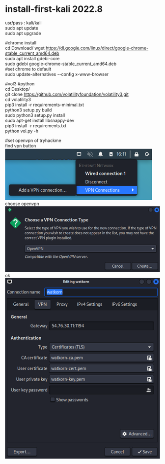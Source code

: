 # install-first-kali 2022.8  
usr/pass : kali/kali  
sudo apt update  
sudo apt upgrade  

#chrome install  
cd Download/
wget https://dl.google.com/linux/direct/google-chrome-stable_current_amd64.deb  
sudo apt install gdebi-core  
sudo gdebi google-chrome-stable_current_amd64.deb  
#set chrome to default  
sudo update-alternatives --config x-www-browser  

#vol3 #python  
cd Desktop/  
git clone https://github.com/volatilityfoundation/volatility3.git  
cd volatility3  
pip3 install -r requirements-minimal.txt  
python3 setup.py build  
sudo python3 setup.py install  
sudo apt-get install libsnappy-dev  
pip3 install -r requirements.txt  
python vol.py -h  

#set openvpn of tryhackme  
find vpn button  
![vpn](vpn.png)  
choose openvpn  
![choosevpn](choosevpn.png)  
ok  
![okvpn](okvpn.png)  
